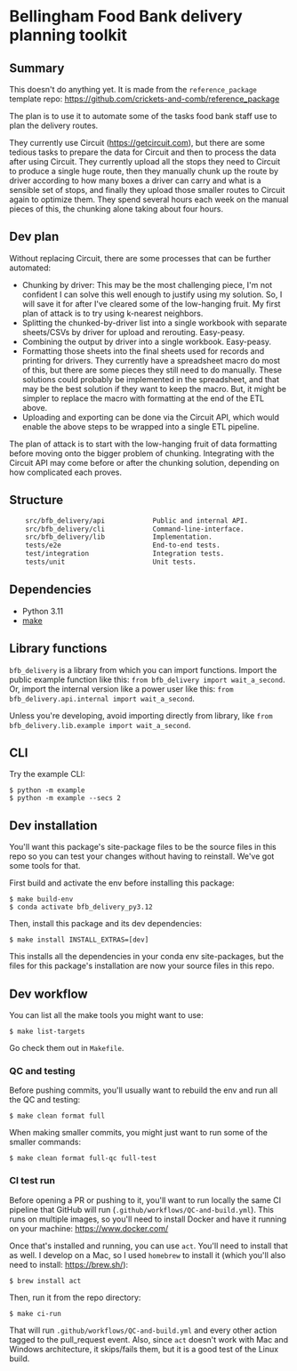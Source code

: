 # Bellingham Food Bank delivery planning toolkit

## Summary

This doesn't do anything yet. It is made from the `reference_package` template repo: https://github.com/crickets-and-comb/reference_package

The plan is to use it to automate some of the tasks food bank staff use to plan the delivery routes.

They currently use Circuit (https://getcircuit.com), but there are some tedious tasks to prepare the data for Circuit and then to process the data after using Circuit. They currently upload all the stops they need to Circuit to produce a single huge route, then they manually chunk up the route by driver according to how many boxes a driver can carry and what is a sensible set of stops, and finally they upload those smaller routes to Circuit again to optimize them. They spend several hours each week on the manual pieces of this, the chunking alone taking about four hours.

## Dev plan

Without replacing Circuit, there are some processes that can be further automated:
- Chunking by driver: This may be the most challenging piece, I'm not confident I can solve this well enough to justify using my solution. So, I will save it for after I've cleared some of the low-hanging fruit. My first plan of attack is to try using k-nearest neighbors.
- Splitting the chunked-by-driver list into a single workbook with separate sheets/CSVs by driver for upload and rerouting. Easy-peasy.
- Combining the output by driver into a single workbook. Easy-peasy.
- Formatting those sheets into the final sheets used for records and printing for drivers. They currently have a spreadsheet macro do most of this, but there are some pieces they still need to do manually. These solutions could probably be implemented in the spreadsheet, and that may be the best solution if they want to keep the macro. But, it might be simpler to replace the macro with formatting at the end of the ETL above.
- Uploading and exporting can be done via the Circuit API, which would enable the above steps to be wrapped into a single ETL pipeline.

The plan of attack is to start with the low-hanging fruit of data formatting before moving onto the bigger problem of chunking. Integrating with the Circuit API may come before or after the chunking solution, depending on how complicated each proves.

## Structure

```bash
    src/bfb_delivery/api            Public and internal API.
    src/bfb_delivery/cli            Command-line-interface.
    src/bfb_delivery/lib            Implementation.
    tests/e2e                       End-to-end tests.
    test/integration                Integration tests.
    tests/unit                      Unit tests.
```

## Dependencies

* Python 3.11
* [make](https://www.gnu.org/software/make/)


## Library functions

`bfb_delivery` is a library from which you can import functions. Import the public example function like this: `from bfb_delivery import wait_a_second`. Or, import the internal version like a power user like this: `from bfb_delivery.api.internal import wait_a_second`.

Unless you're developing, avoid importing directly from library, like `from bfb_delivery.lib.example import wait_a_second`.

## CLI

Try the example CLI:

    $ python -m example
    $ python -m example --secs 2

## Dev installation

You'll want this package's site-package files to be the source files in this repo so you can test your changes without having to reinstall. We've got some tools for that.

First build and activate the env before installing this package:

    $ make build-env
    $ conda activate bfb_delivery_py3.12

Then, install this package and its dev dependencies:

    $ make install INSTALL_EXTRAS=[dev]

This installs all the dependencies in your conda env site-packages, but the files for this package's installation are now your source files in this repo.

## Dev workflow

You can list all the make tools you might want to use:

    $ make list-targets

Go check them out in `Makefile`.

### QC and testing

Before pushing commits, you'll usually want to rebuild the env and run all the QC and testing:

    $ make clean format full

When making smaller commits, you might just want to run some of the smaller commands:

    $ make clean format full-qc full-test

### CI test run

Before opening a PR or pushing to it, you'll want to run locally the same CI pipeline that GitHub will run (`.github/workflows/QC-and-build.yml`). This runs on multiple images, so you'll need to install Docker and have it running on your machine: https://www.docker.com/

Once that's installed and running, you can use `act`. You'll need to install that as well. I develop on a Mac, so I used `homebrew` to install it (which you'll also need to install: https://brew.sh/):

    $ brew install act

Then, run it from the repo directory:

    $ make ci-run

That will run `.github/workflows/QC-and-build.yml` and every other action tagged to the pull_request event. Also, since `act` doesn't work with Mac and Windows architecture, it skips/fails them, but it is a good test of the Linux build.